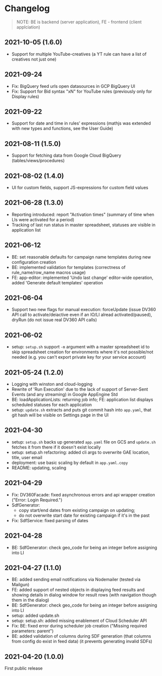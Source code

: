 # Changelog

>NOTE: BE is backend (server application), FE - frontend (client applciation)
## 2021-10-05 (1.6.0)
* Support for multiple YouTube-creatives (a YT rule can have a list of creatives not just one)

## 2021-09-24
* Fix: BigQuery feed urls open datasources in GCP BigQuery UI
* Fix: Support for Bid syntax "xN" for YouTube rules (previously only for Display rules)

## 2021-09-22
* Support for date and time in rules' expressions (mathjs was extended with new types and functions, see the User Guide)

## 2021-08-11 (1.5.0)
* Support for fetching data from Google Cloud BigQuery (tables/views/procedures)

## 2021-08-02 (1.4.0)
* UI for custom fields, support JS-expressions for custom field values

## 2021-06-28 (1.3.0)
* Reporting introduced: report "Activation times" (summary of time when LIs were activated for a period)
* Tracking of last run status in master spreadsheet, statuses are visible in application list

## 2021-06-12
* BE: set reasonable defaults for campaign name templates during new configuration creation
* BE: implemented validation for templates (correctness of rule_name/row_name macros usage)
* FE: app-editor: implemented 'Undo last change' editor-wide operation, added 'Generate default templates' operation

## 2021-06-04
* Support two new flags for manual execution: forceUpdate (issue DV360 API call to activate/deiactive even if an IO/LI alread activated/paused), dryRun (do not issue real DV360 API calls)

## 2021-06-02
* setup: `setup.sh` support `-m` argument with a master spreadsheet id to skip spreadsheet creation for environments where it's not possible/not needed (e.g. you can't export private key for your service account)

## 2021-05-24 (1.2.0)
* Logging with winston and cloud-logging
* Rewrite of 'Run Execution' due to the lack of support of Server-Sent Events (and any streaming) in Google AppEngine Std
* BE: loadApplicationLists: returning job info; FE: application list displays scheduled statuses for each application
* setup: `update.sh` extracts and puts git commit hash into `app.yaml`, that git hash will be visible on Settings page in the UI

## 2021-04-30
* setup: `setup.sh` backs up generated `app.yaml` file on GCS and `update.sh` fetches it from there if it doesn't exist locally
* setup: setup.sh refactoring: added cli args to overwrite GAE location, title, user email
* deployment: use basic scaling by default in `app.yaml.copy`
* README: updating, scaling

## 2021-04-29
* Fix: DV360Facade: fixed asynchronous errors and api wrapper creation ("Error: Login Required.")
* SdfGenerator:
  - copy start/end dates from existing campaign on updating;
  - do not overwrite start date for existing campaign if it's in the past
* Fix: SdfService: fixed parsing of dates

## 2021-04-28
* BE: SdfGenerator: check geo_code for being an integer before assigning into LI

## 2021-04-27 (1.1.0)
* BE: added sending email notifications via Nodemailer (tested via Mailgun)
* FE: added support of nested objects in displaying feed results and showing details in dialog window for result rows (with navigation though them in the dialog)
* BE: SdfGenerator: check geo_code for being an integer before assigning into LI
* setup: added update.sh
* setup: setup.sh: added missing enablement of Cloud Scheduler API
* Fix: BE: fixed error during scheduler job creation ("Missing required parameters: parent")
* BE: added validation of columns during SDF generation (that columns from config do exist in feed data) (it prevents generating invalid SDFs)

## 2021-04-20 (1.0.0)
First public release
